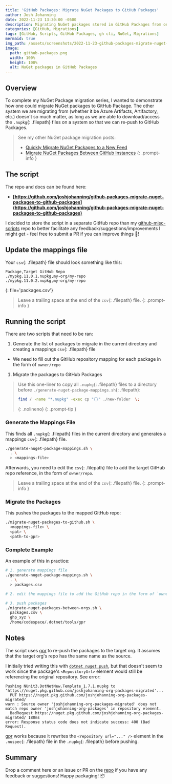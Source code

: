 ```yaml
---
title: 'GitHub Packages: Migrate NuGet Packages to GitHub Packages'
author: Josh Johanning
date: 2022-11-23 13:30:00 -0500
description: Migrating NuGet packages stored in GitHub Packages from one instance to another
categories: [GitHub, Migrations]
tags: [GitHub, Scripts, GitHub Packages, gh cli, NuGet, Migrations]
mermaid: true
img_path: /assets/screenshots/2022-11-23-github-packages-migrate-nuget-packages
image:
  path: github-packages.png
  width: 100%
  height: 100%
  alt: NuGet packages in GitHub Packages
---
```


## Overview

To complete my NuGet Package migration series, I wanted to demonstrate how one could migrate NuGet packages to GitHub Package. The other system we are migrating from (whether it be Azure Artifacts, Artifactory, etc.) doesn't so much matter, as long as we are able to download/access the `.nupkg`{: .filepath} files on a system so that we can re-push to GitHub Packages.

> See my other NuGet package migration posts:
> - [Quickly Migrate NuGet Packages to a New Feed](/posts/nuget-pusher-script/)
> - [Migrate NuGet Packages Between GitHub Instances](/posts/github-packages-migrate-nuget-packages/)
{: .prompt-info }

## The script

The repo and docs can be found here: 
- **[https://github.com/joshjohanning/github-packages-migrate-nuget-packages-to-github-packages](https://github.com/joshjohanning/github-packages-migrate-nuget-packages-to-github-packages)**

I decided to store the script in a separate GitHub repo than my [github-misc-scripts](/posts/github-misc-scripts/) repo to better facilitate any feedback/suggestions/improvements I might get - feel free to submit a PR if you can improve things 🚀!

## Update the mappings file

Your `csv`{: .filepath} file should look something like this:

```
Package,Target GitHub Repo
./mypkg.11.0.1.nupkg,my-org/my-repo
./mypkg.11.0.2.nupkg,my-org/my-repo

```
{: file='packages.csv'}

> Leave a trailing space at the end of the `csv`{: .filepath} file.
{: .prompt-info }

## Running the script

There are two scripts that need to be ran:

1. Generate the list of packages to migrate in the current directory and creating a mappings `csv`{: .filepath} file
  - We need to fill out the GitHub repository mapping for each package in the form of `owner/repo`
1. Migrate the packages to GitHub Packages

> Use this one-liner to copy all `.nupkg`{: .filepath} files to a directory before `./generate-nuget-package-mappings.sh`{: .filepath}: 
> ```bash
> find / -name "*.nupkg" -exec cp "{}" ./new-folder  \;
> ```
> {: .nolineno}
{: .prompt-tip }

### Generate the Mappings File

This finds all `.nupkg`{: .filepath} files in the current directory and generates a mappings `csv`{: .filepath} file.

```bash
./generate-nuget-package-mappings.sh \
  . \
  > <mappings-file>
```

Afterwards, you need to edit the `csv`{: .filepath} file to add the target GitHub repo reference, in the form of `owner/repo`.

> Leave a trailing space at the end of the `csv`{: .filepath} file.
{: .prompt-info }

### Migrate the Packages

This pushes the packages to the mapped GitHub repo:

```bash
./migrate-nuget-packages-to-github.sh \
  <mappings-file> \
  <pat> \
  <path-to-gpr>
```

### Complete Example

An example of this in practice:

```bash
# 1. generate mappings file
./generate-nuget-package-mappings.sh \
  . \
  > packages.csv

# 2. edit the mappings file to add the GitHub repo in the form of `owner/repo`

# 3. push packages
./migrate-nuget-packages-between-orgs.sh \
  packages.csv \
  ghp_xyz \
  /home/codespace/.dotnet/tools/gpr
```

## Notes

The script uses [gpr](https://github.com/jcansdale/gpr) to re-push the packages to the target org. It assumes that the target org's repo has the same name as the source.

I initially tried writing this with [`dotnet nuget push`](https://learn.microsoft.com/en-us/dotnet/core/tools/dotnet-nuget-push), but that doesn't seem to work since the package's `<RepositoryUrl>` element would still be referencing the original repository. See error:

```
Pushing NUnit3.DotNetNew.Template_1.7.1.nupkg to 'https://nuget.pkg.github.com/joshjohanning-org-packages-migrated'...
  PUT https://nuget.pkg.github.com/joshjohanning-org-packages-migrated/
warn : Source owner 'joshjohanning-org-packages-migrated' does not match repo owner 'joshjohanning-org-packages' in repository element.
  BadRequest https://nuget.pkg.github.com/joshjohanning-org-packages-migrated/ 180ms
error: Response status code does not indicate success: 400 (Bad Request).
```

[gpr](https://github.com/jcansdale/gpr) works because it rewrites the `<repository url="..." />` element in the `.nuspec`{: .filepath} file in the `.nupkg`{: .filepath} before pushing.

## Summary

Drop a comment here or an issue or PR on the [repo](https://github.com/joshjohanning/github-packages-migrate-nuget-packages-to-github-packages) if you have any feedback or suggestions! Happy packaging! 📦
